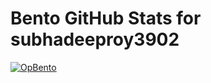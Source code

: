 # Bento GitHub Stats for subhadeeproy3902
[![OpBento](https://firebasestorage.googleapis.com/v0/b/smartkaksha-fe32c.appspot.com/o/opbento%2Fbento_1730532766372.png?alt=media&token=ba49919f-59b0-42d1-a34f-0e6fbb18eb12)](https://opbento.vercel.app)
